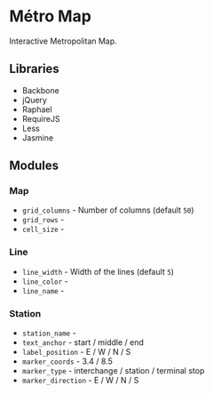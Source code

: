 Métro Map
=========
Interactive Metropolitan Map.

Libraries
----------

* Backbone
* jQuery
* Raphael
* RequireJS
* Less
* Jasmine


Modules
----------

### Map

* ``grid_columns`` - Number of columns (default ``50``)
* ``grid_rows`` - 
* ``cell_size`` -


### Line

* ``line_width`` - Width of the lines (default ``5``)
* ``line_color`` -
* ``line_name`` -

### Station

* ``station_name`` -
* ``text_anchor`` - start / middle / end
* ``label_position`` - E / W / N / S
* ``marker_coords`` - 3.4 / 8.5
* ``marker_type`` - interchange / station / terminal stop
* ``marker_direction`` - E / W / N / S
